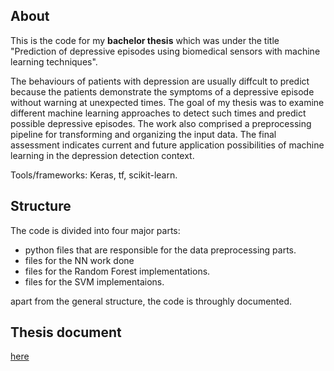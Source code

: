 ## About

This is the code for my **bachelor thesis** which was under the title 
"Prediction of depressive episodes using biomedical sensors with
    machine learning techniques".
    
The behaviours of patients with depression are usually diffcult to predict because the patients
demonstrate the symptoms of a depressive episode without warning at unexpected times. The
goal of my thesis was to examine different machine learning approaches to detect such times
and predict possible depressive episodes. The work also comprised a preprocessing pipeline
for transforming and organizing the input data. The final assessment indicates current and
future application possibilities of machine learning in the depression detection context.
    
Tools/frameworks: Keras, tf, scikit-learn. 

## Structure

The code is divided into four major parts: 
  - python files that are responsible for the data preprocessing parts. 
  - files for the NN work done
  - files for the Random Forest implementations.
  - files for the SVM implementaions.
  
apart from the general structure, the code is throughly documented. 

## Thesis document

[here](https://github.com/elmodeer/ba-fluffTokenizer/blob/master/Hesham_BT.pdf)
